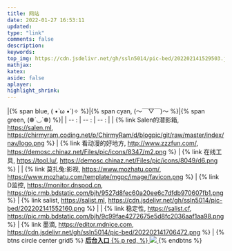 ```yaml
---
title: 网站
date: 2022-01-27 16:53:11
updated:
type: "link"
comments: false
description:
keywords:
top_img: https://cdn.jsdelivr.net/gh/ssln5014/pic-bed/202202141529503.jpg
mathjax:
katex:
aside: false
aplayer:
highlight_shrink:
---
```

<!--     
    title	【必需】页面标题
    date	【必需】页面创建日期
    type	【必需】标籤、分类和友情链接三个页面需要配置
    updated	【可选】页面更新日期
    description	【可选】页面描述
    keywords	【可选】页面关键字
    comments	【可选】显示页面评论模块(默认 true)
    top_img	【可选】页面顶部图片
    mathjax	【可选】显示mathjax(当设置mathjax的per_page: false时，才需要配置，默认 false)
    katex	【可选】显示katex(当设置katex的per_page: false时，才需要配置，默认 false)
    aside	【可选】显示侧边栏 (默认 true)
    aplayer	【可选】在需要的页面加载aplayer的js和css,请参考文章下面的音乐 配置
    highlight_shrink	【可选】配置代码框是否展开(true/false)(默认为设置中highlight_shrink的配置) 
    -->

|{% span blue, ( •̀ ω •́ )✧ %}|{% span cyan, (～￣▽￣)～ %}|{% span green, (❁´◡`❁) %}|
| -- : | -- : | -- : |
| {% link Salen的潜影箱, https://salen.ml, https://chirmyram.coding.net/p/ChirmyRam/d/blogpic/git/raw/master/index/nav/logo.png %} | {% link 看动漫的好地方, http://www.zzzfun.com/, https://demosc.chinaz.net/Files/pic/icons/8347/m2.png %} | {% link 在线工具, https://tool.lu/, https://demosc.chinaz.net/Files/pic/icons/8049/d6.png %} |
| {% link 莫扎兔:影视, https://www.mozhatu.com/, https://www.mozhatu.com/template/mgpc/image/favicon.png %} | {% link D监控, https://monitor.dnspod.cn, https://pic.rmb.bdstatic.com/bjh/9527d8fec60a20ee6c7dfdb970607fb1.png %} | {% link salist, https://salist.ml, https://cdn.jsdelivr.net/gh/ssln5014/pic-bed/202202141552160.png %}  |
| {% link 稳定性, https://salist.cf, https://pic.rmb.bdstatic.com/bjh/9c99fae4272675e5d8fc2036aaf1aa98.png %}  | {% link 墨滴, https://editor.mdnice.com, https://cdn.jsdelivr.net/gh/ssln5014/pic-bed/202202141706472.png %}  |
{% btns circle center grid5 %}
<a href='https://1.salen.workers.dev/hpp/admin/login'>
  <b>后台入口</b>
  {% p red,  %}
  <img src='https://pic.rmb.bdstatic.com/bjh/e6b8cc5e6591ba8b0c16c674488cb5d1.jpeg'>
</a>
{% endbtns %}
